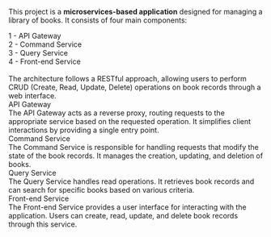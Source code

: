 This project is a **microservices-based application** designed for managing a library of books. It consists of four main components:<br>

1 - API Gateway<br>
2 - Command Service<br>
3 - Query Service<br>
4 - Front-end Service<br>
<br>
The architecture follows a RESTful approach, allowing users to perform CRUD (Create, Read, Update, Delete) operations on book records through a web interface.
<br>
   API Gateway<br>
The API Gateway acts as a reverse proxy, routing requests to the appropriate service based on the requested operation. It simplifies client interactions by providing a single entry point.<br>
   Command Service<br>
The Command Service is responsible for handling requests that modify the state of the book records. It manages the creation, updating, and deletion of books.<br>
   Query Service<br>
The Query Service handles read operations. It retrieves book records and can search for specific books based on various criteria.<br>
   Front-end Service<br>
The Front-end Service provides a user interface for interacting with the application. Users can create, read, update, and delete book records through this service.
